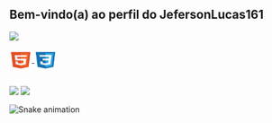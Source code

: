## Bem-vindo(a) ao perfil do JefersonLucas161

 <div>
   <a href="https://github.com/Jefersonlucas161">
   <img height="180em" src="https://github-readme-stats.vercel.app/api?username=Jefersonlucas161&show_icons=true&theme=tokyonight&include_all_commits=true&count_private=true"/>
   

</div>
<div style="display: inline_block"><br>

  <img align="center" alt="HTML" height="30" width="40" src="https://raw.githubusercontent.com/devicons/devicon/master/icons/html5/html5-original.svg">
  <img align="center" alt="CSS" height="30" width="40" src="https://raw.githubusercontent.com/devicons/devicon/master/icons/css3/css3-original.svg">
</div>
 
 <br>
 
<div> 

  <a href = "mailto:jefersonlucas1661.com"><img src="https://img.shields.io/badge/-Gmail-%23333?style=for-the-badge&logo=gmail&logoColor=white" target="_blank"></a>
  <a href="https://www.linkedin.com/in/jefersonlucas" target="_blank"><img src="https://img.shields.io/badge/-LinkedIn-%230077B5?style=for-the-badge&logo=linkedin&logoColor=white" target="_blank"></a> 
 
  ![Snake animation](https://github.com/Jefersonlucas161/Jefersonlucas161/blob/output/github-contribution-grid-snake.svg)

</div>
